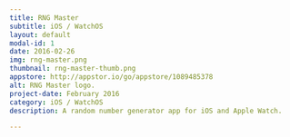 ```yaml
---
title: RNG Master
subtitle: iOS / WatchOS
layout: default
modal-id: 1
date: 2016-02-26
img: rng-master.png
thumbnail: rng-master-thumb.png
appstore: http://appstor.io/go/appstore/1089485378
alt: RNG Master logo.
project-date: February 2016
category: iOS / WatchOS
description: A random number generator app for iOS and Apple Watch.

---
```


